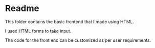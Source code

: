 # Readme

This folder contains the basic frontend that I made using HTML.

I used HTML forms to take input.

The code for the front end can be customized as per user requirements.
